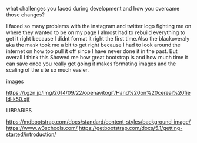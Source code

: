 
 what challenges you faced during development and how you overcame those changes?

 I faced so many problems with the instagram and twitter logo fighting me on where they wanted to be on my page I almost had to rebuild everything to get it right
 because I didnt format it right the first time.Also the blackoveraly aka the mask took me a bit to get right because I had to look around the internet on how too pull it off since 
 I have never done it in the past. But overall I think this Showed me how great bootstrap is and how much time it can save once you really get going it makes formating images and the scaling of the site so much easier.




images

 https://i.gzn.jp/img/2014/09/22/openavitogif/Hand%20on%20cereal%20field-k50.gif 

LIBRARIES

https://mdbootstrap.com/docs/standard/content-styles/background-image/
https://www.w3schools.com/
https://getbootstrap.com/docs/5.1/getting-started/introduction/